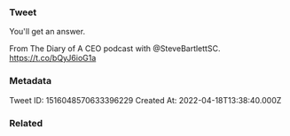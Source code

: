 ### Tweet
You'll get an answer.

From The Diary of A CEO podcast with @SteveBartlettSC. https://t.co/bQyJ6ioG1a

### Metadata
Tweet ID: 1516048570633396229
Created At: 2022-04-18T13:38:40.000Z

### Related

